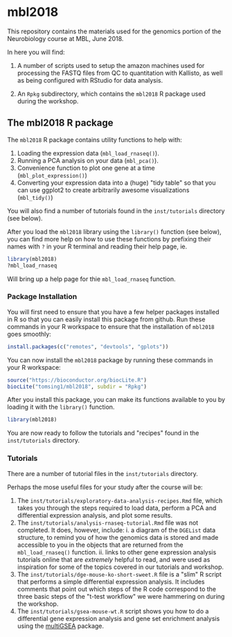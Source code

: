 # mbl2018

This repository contains the materials used for the genomics portion of the
Neurobiology course at MBL, June 2018.

In here you will find:

1. A number of scripts used to setup the amazon machines used for processing
   the FASTQ files from QC to quantitation with Kallisto, as well as being
   configured with RStudio for data analysis.

2. An `Rpkg` subdirectory, which contains the `mbl2018` R package used during
   the workshop.

## The mbl2018 R package

The `mbl2018` R package contains utility functions to help with:

1. Loading the expression data (`mbl_load_rnaseq()`).
2. Running a PCA analysis on your data (`mbl_pca()`).
3. Convenience function to plot one gene at a time (`mbl_plot_expression()`)
4. Converting your expression data into a (huge) "tidy table" so that you can
   use ggplot2 to create arbitrarily awesome visualizations (`mbl_tidy()`)

You will also find a number of tutorials found in the `inst/tutorials`
directory (see below).

After you load the `mbl2018` library using the `library()` function
(see below), you can find more help on how to use these functions by
prefixing their names with `?` in your R terminal and reading their help
page, ie.

```r
library(mbl2018)
?mbl_load_rnaseq
```

Will bring up a help page for thie `mbl_load_rnaseq` function.

### Package Installation

You will first need to ensure that you have a few helper packages installed
in R  so that you can easily install this package from github. Run these
commands in your R workspace to ensure that the installation of `mbl2018`
goes smoothly:

```r
install.packages(c("remotes", "devtools", "gplots"))
```

You can now install the `mbl2018` package by running these commands in your
R workspace:

```r
source("https://bioconductor.org/biocLite.R")
biocLite("tomsing1/mbl2018", subdir = "Rpkg")
```

After you install this package, you can make its functions available to you
by loading it with the `library()` function.

```r
library(mbl2018)
```

You are now ready to follow the tutorials and "recipes" found in the
`inst/tutorials` directory.

### Tutorials

There are a number of tutorial files in the `inst/tutorials` directory.

Perhaps the mose useful files for your study after the course will be:

1. The `inst/tutorials/exploratory-data-analysis-recipes.Rmd` file, which
   takes you through the steps required to load data, perform a PCA and
   differential expression analysis, and plot some results.
2. The `inst/tutorials/analysis-rnaseq-tutorial.Rmd` file was not completed.
   It does, however, include:
   i. a diagram of the `DGEList` data structure, to remind you of how the
      genomics data is stored and made accessible to you in the objects that are
      returned from the `mbl_load_rnaseq()` function.
   ii. links to other gene expression analysis tutorials online that are
       *extremely* helpful to read, and were used as inspiration for some
       of the topics covered in our tutorials and workshop.
3. The `inst/tutorials/dge-mouse-ko-short-sweet.R` file is a "slim" R script
   that performs a simple differential expression analysis. It includes comments
   that point out which steps of the R code correspond to the three basic
   steps of the "t-test workflow" we were hammering on during the workshop.
4. The `inst/tutorials/gsea-mouse-wt.R` script shows you how to do a 
   differential gene expression analysis and gene set enrichment analysis using
   the [multiGSEA](https://github.com/lianos/multiGSEA) package.

